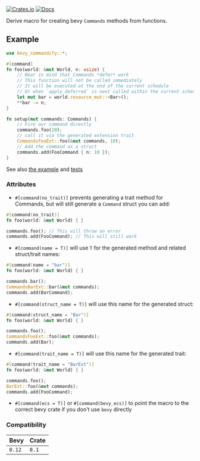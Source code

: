 [![Crates.io](https://img.shields.io/crates/v/bevy_commandify.svg)](https://crates.io/crates/bevy_commandify)
[![Docs](https://docs.rs/bevy_commandify/badge.svg)](https://docs.rs/bevy_commandify/latest/bevy_commandify/)

Derive macro for creating bevy `Commands` methods from functions.

## Example

```rust
use bevy_commandify::*;

#[command]
fn foo(world: &mut World, n: usize) {
    // Bear in mind that Commands *defer* work
    // This function will not be called immediately
    // It will be executed at the end of the current schedule 
    // Or when `apply_deferred` is next called within the current schedule
    let mut bar = world.resource_mut::<Bar>();
    **bar -= n;
}

fn setup(mut commands: Commands) {
    // Fire our command directly
    commands.foo(10);
    // call it via the generated extension trait
    CommandsFooExt::foo(&mut commands, 10);
    // Add the command as a struct
    commands.add(FooCommand { n: 10 });
}

```

See also [the example](/examples/sandbox/src/main.rs) and [tests](/tests)


### Attributes

- `#[command(no_trait)]` prevents generating a trait method for Commands, but will still generate a `Command` struct you can add:
```rust
#[command(no_trait)]
fn foo(world: &mut World) { }

commands.foo(); // This will throw an error
commands.add(FooCommand); // This will still work
```

- `#[command(name = T)]` will use `T` for the generated method and related struct/trait names:
```rust
#[command(name = "bar")]
fn foo(world: &mut World) { }

commands.bar();
CommandsBarExt::bar(&mut commands);
commands.add(BarCommand);
```

- `#[command(struct_name = T)]` will use this name for the generated struct:
```rust
#[command(struct_name = "Bar")]
fn foo(world: &mut World) { }

commands.foo();
CommandsFooExt::foo(&mut commands);
commands.add(Bar);
```

- `#[command(trait_name = T)]` will use this name for the generated trait:
```rust
#[command(trait_name = "BarExt")]
fn foo(world: &mut World) { }

commands.foo();
BarExt::foo(&mut commands);
commands.add(FooCommand);
```

- `#[command(ecs = T)]` or `#[command(bevy_ecs)]` to point the macro to the correct bevy crate if you don't use `bevy` directly

### Compatibility

| Bevy   | Crate |
|--------|-------|
| `0.12` | `0.1` |